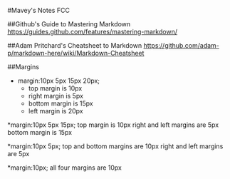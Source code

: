 #Mavey's Notes FCC

##Github's Guide to Mastering Markdown
https://guides.github.com/features/mastering-markdown/

##Adam Pritchard's Cheatsheet to Markdown
https://github.com/adam-p/markdown-here/wiki/Markdown-Cheatsheet


##Margins
* margin:10px 5px 15px 20px;
  * top margin is 10px
  * right margin is 5px
  * bottom margin is 15px
  * left margin is 20px

*margin:10px 5px 15px;
top margin is 10px
right and left margins are 5px
bottom margin is 15px

*margin:10px 5px;
top and bottom margins are 10px
right and left margins are 5px

*margin:10px;
all four margins are 10px
